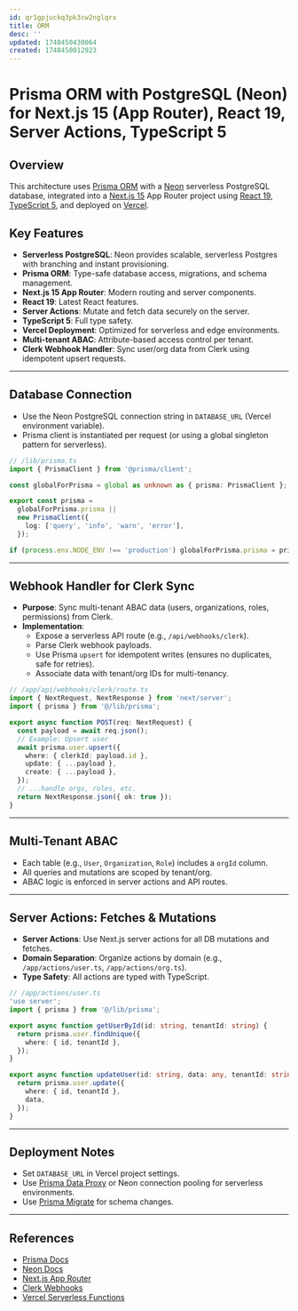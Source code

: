 ```yaml
---
id: qr1gpjuckq3pk3cw2nglqrx
title: ORM
desc: ''
updated: 1748450430064
created: 1748450012923
---
```


# Prisma ORM with PostgreSQL (Neon) for Next.js 15 (App Router), React 19, Server Actions, TypeScript 5

## Overview

This architecture uses [Prisma ORM](https://www.prisma.io/) with a [Neon](https://neon.tech/)
serverless PostgreSQL database, integrated into a [Next.js 15](https://nextjs.org/blog/next-15) App
Router project using [React 19](https://react.dev/),
[TypeScript 5](https://www.typescriptlang.org/), and deployed on [Vercel](https://vercel.com/).

## Key Features

- **Serverless PostgreSQL**: Neon provides scalable, serverless Postgres with branching and instant
  provisioning.
- **Prisma ORM**: Type-safe database access, migrations, and schema management.
- **Next.js 15 App Router**: Modern routing and server components.
- **React 19**: Latest React features.
- **Server Actions**: Mutate and fetch data securely on the server.
- **TypeScript 5**: Full type safety.
- **Vercel Deployment**: Optimized for serverless and edge environments.
- **Multi-tenant ABAC**: Attribute-based access control per tenant.
- **Clerk Webhook Handler**: Sync user/org data from Clerk using idempotent upsert requests.

---

## Database Connection

- Use the Neon PostgreSQL connection string in `DATABASE_URL` (Vercel environment variable).
- Prisma client is instantiated per request (or using a global singleton pattern for serverless).

```ts
// /lib/prisma.ts
import { PrismaClient } from '@prisma/client';

const globalForPrisma = global as unknown as { prisma: PrismaClient };

export const prisma =
  globalForPrisma.prisma ||
  new PrismaClient({
    log: ['query', 'info', 'warn', 'error'],
  });

if (process.env.NODE_ENV !== 'production') globalForPrisma.prisma = prisma;
```

---

## Webhook Handler for Clerk Sync

- **Purpose**: Sync multi-tenant ABAC data (users, organizations, roles, permissions) from Clerk.
- **Implementation**:
  - Expose a serverless API route (e.g., `/api/webhooks/clerk`).
  - Parse Clerk webhook payloads.
  - Use Prisma `upsert` for idempotent writes (ensures no duplicates, safe for retries).
  - Associate data with tenant/org IDs for multi-tenancy.

```ts
// /app/api/webhooks/clerk/route.ts
import { NextRequest, NextResponse } from 'next/server';
import { prisma } from '@/lib/prisma';

export async function POST(req: NextRequest) {
  const payload = await req.json();
  // Example: Upsert user
  await prisma.user.upsert({
    where: { clerkId: payload.id },
    update: { ...payload },
    create: { ...payload },
  });
  // ...handle orgs, roles, etc.
  return NextResponse.json({ ok: true });
}
```

---

## Multi-Tenant ABAC

- Each table (e.g., `User`, `Organization`, `Role`) includes a `orgId` column.
- All queries and mutations are scoped by tenant/org.
- ABAC logic is enforced in server actions and API routes.

---

## Server Actions: Fetches & Mutations

- **Server Actions**: Use Next.js server actions for all DB mutations and fetches.
- **Domain Separation**: Organize actions by domain (e.g., `/app/actions/user.ts`,
  `/app/actions/org.ts`).
- **Type Safety**: All actions are typed with TypeScript.

```ts
// /app/actions/user.ts
'use server';
import { prisma } from '@/lib/prisma';

export async function getUserById(id: string, tenantId: string) {
  return prisma.user.findUnique({
    where: { id, tenantId },
  });
}

export async function updateUser(id: string, data: any, tenantId: string) {
  return prisma.user.update({
    where: { id, tenantId },
    data,
  });
}
```

---

## Deployment Notes

- Set `DATABASE_URL` in Vercel project settings.
- Use [Prisma Data Proxy](https://www.prisma.io/docs/data-platform/data-proxy) or Neon connection
  pooling for serverless environments.
- Use [Prisma Migrate](https://www.prisma.io/docs/orm/prisma-migrate) for schema changes.

---

## References

- [Prisma Docs](https://www.prisma.io/docs/)
- [Neon Docs](https://neon.tech/docs/introduction)
- [Next.js App Router](https://nextjs.org/docs/app/building-your-application/routing)
- [Clerk Webhooks](https://clerk.com/docs/reference/webhooks)
- [Vercel Serverless Functions](https://vercel.com/docs/functions/serverless-functions/introduction)
